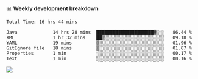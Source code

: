 

📊 **Weekly development breakdown**
<!--START_SECTION:waka-->

```text
Total Time: 16 hrs 44 mins

Java             14 hrs 28 mins  █████████████████████▓░░░   86.44 %
XML              1 hr 32 mins    ██▒░░░░░░░░░░░░░░░░░░░░░░   09.18 %
YAML             19 mins         ▒░░░░░░░░░░░░░░░░░░░░░░░░   01.96 %
GitIgnore file   18 mins         ▒░░░░░░░░░░░░░░░░░░░░░░░░   01.87 %
Properties       1 min           ░░░░░░░░░░░░░░░░░░░░░░░░░   00.17 %
Text             1 min           ░░░░░░░░░░░░░░░░░░░░░░░░░   00.16 %
```

<!--END_SECTION:waka-->

<p align="left" dir="auto">
  <a href="#">
    <img src="https://github-readme-stats.vercel.app/api?username=JiHongYuan&show_icons=true&inc">
  </a>
</p>
